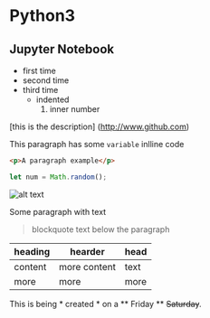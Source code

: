 # Python3
## Jupyter Notebook

- first time
- second time
- third time 
  - indented 
    1. inner number 
    
[this is the description] (http://www.github.com)

This paragraph has some `variable` inlline code

```html
<p>A paragraph example</p>
```
```javascript
let num = Math.random();
```

![alt text](http://picsum.photos/200/200)

Some paragraph with text
> blockquote text below the paragraph

| heading | hearder | head |
| --- | --- | --- |
| content | more content | text |
| more | more | more |

This is being * created * on a ** Friday ** ~~Saturday~~.
